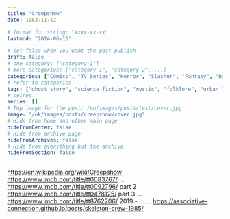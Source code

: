 ```yaml
---
title: "Creepshow"
date: 1982-11-12

# format for string: "xxxx-xx-xx"
lastmod: "2024-06-16"

# set false when you want the post publish
draft: false
# one category: ["category-1"]
# more categories: ["category-1", "category-2", ...]
categories: ["Comics", "TV Series", "Horror", "Slasher", "Fantasy", "Dark fantasy", "Sci-fi", "Comedy"]
# refer to categories
tags: ["ghost story", "science fiction", "mystic", "folklore", "urban legend", "meteorite", "zombie", "automobile", "george romero", "stephen king"]
# seires
series: []
# Top image for the post: /en/images/posts/test/cover.jpg
image: "/uk/images/posts/creepshow/cover.jpg"
# Hide from home and other main page
hideFromCenter: false
# Hide from archive page
hideFromArchives: false
# Hide from everything but the archive
hideFromSection: false
---
```

https://en.wikipedia.org/wiki/Creepshow
https://www.imdb.com/title/tt0083767/
...
https://www.imdb.com/title/tt0092796/ part 2
https://www.imdb.com/title/tt0478125/ part 3
...
https://www.imdb.com/title/tt8762206/ 2019 - ...
...
https://associative-connection.github.io/posts/skeleton-crew-1985/
<!--more-->
